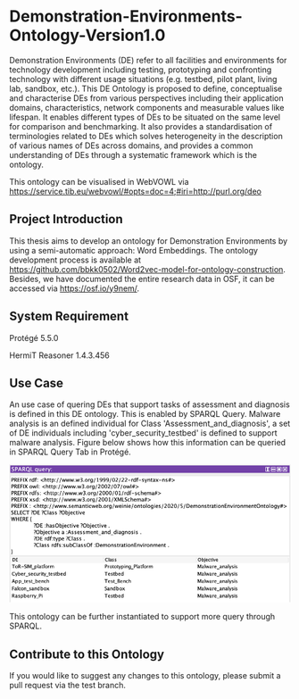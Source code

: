 # Demonstration-Environments-Ontology-Version1.0

Demonstration Environments (DE) refer to all facilities and environments for technology development including testing, prototyping and confronting technology with different usage situations (e.g. testbed, pilot plant, living lab, sandbox, etc.). This DE Ontology is proposed to define, conceptualise and characterise DEs from various perspectives including their application domains, characteristics, network components and measurable values like lifespan. It enables different types of DEs to be situated on the same level for comparison and benchmarking. It also provides a standardisation of terminologies related to DEs which solves heterogeneity in the description of various names of DEs across domains, and provides a common understanding of DEs through a systematic framework which is the ontology.

This ontology can be visualised in WebVOWL via https://service.tib.eu/webvowl/#opts=doc=4;#iri=http://purl.org/deo


## Project Introduction
This thesis aims to develop an ontology for Demonstration Environments by using a semi-automatic approach: Word Embeddings. The ontology development process is available at https://github.com/bbkk0502/Word2vec-model-for-ontology-construction. Besides, we have documented the entire research data in OSF, it can be accessed via https://osf.io/y9nem/.

## System Requirement

Protégé 5.5.0 

HermiT Reasoner 1.4.3.456

## Use Case
An use case of quering DEs that support tasks of assessment and diagnosis is defined in this DE ontology. This is enabled by SPARQL Query. Malware analysis is an defined individual for Class 'Assessment_and_diagnosis', a set of DE individuals including 'cyber_security_testbed' is defined to support malware analysis. Figure below shows how this information can be queried in SPARQL Query Tab in Protégé.

![alt text](https://github.com/bbkk0502/Demonstration-Environments-Ontology-Version1.0/blob/master/use%20case.png)

This ontology can be further instantiated to support more query through SPARQL.

## Contribute to this Ontology
If you would like to suggest any changes to this ontology, please submit a pull request via the test branch. 

